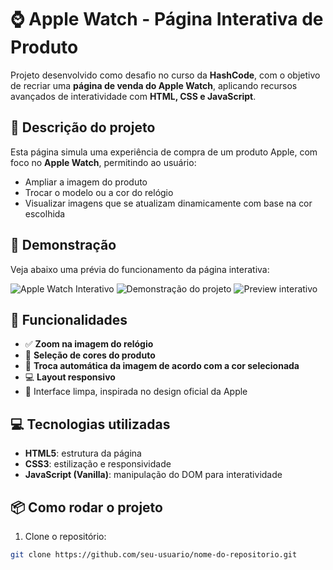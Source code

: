 # ⌚ Apple Watch - Página Interativa de Produto

Projeto desenvolvido como desafio no curso da **HashCode**, com o objetivo de recriar uma **página de venda do Apple Watch**, aplicando recursos avançados de interatividade com **HTML, CSS e JavaScript**.

## 🧠 Descrição do projeto

Esta página simula uma experiência de compra de um produto Apple, com foco no **Apple Watch**, permitindo ao usuário:

- Ampliar a imagem do produto
- Trocar o modelo ou a cor do relógio
- Visualizar imagens que se atualizam dinamicamente com base na cor escolhida

## 🎥 Demonstração

Veja abaixo uma prévia do funcionamento da página interativa:

![Apple Watch Interativo](./demo.gif)
![Demonstração do projeto](imagens/apple.gif)
![Preview interativo](apple.gif)





## 🧩 Funcionalidades

- ✅ **Zoom na imagem do relógio**
- 🎨 **Seleção de cores do produto**
- 🔁 **Troca automática da imagem de acordo com a cor selecionada**
- 💻 **Layout responsivo**
- 🧼 Interface limpa, inspirada no design oficial da Apple




## 💻 Tecnologias utilizadas

- **HTML5**: estrutura da página
- **CSS3**: estilização e responsividade
- **JavaScript (Vanilla)**: manipulação do DOM para interatividade

## 📦 Como rodar o projeto

1. Clone o repositório:
```bash
git clone https://github.com/seu-usuario/nome-do-repositorio.git
